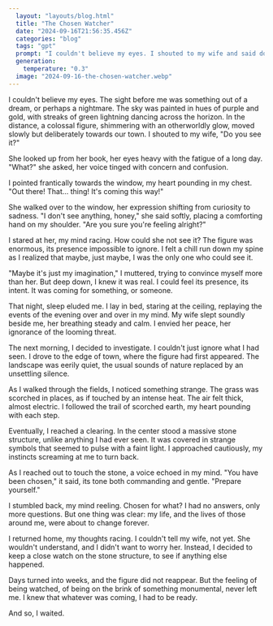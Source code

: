 ```yaml
---
  layout: "layouts/blog.html"
  title: "The Chosen Watcher"
  date: "2024-09-16T21:56:35.456Z"
  categories: "blog"
  tags: "gpt"
  prompt: "I couldn't believe my eyes. I shouted to my wife and said do you see it. She looked at me sadly and said what?"
  generation: 
    temperature: "0.3"
  image: "2024-09-16-the-chosen-watcher.webp"
---
```

I couldn't believe my eyes. The sight before me was something out of a dream, or perhaps a nightmare. The sky was painted in hues of purple and gold, with streaks of green lightning dancing across the horizon. In the distance, a colossal figure, shimmering with an otherworldly glow, moved slowly but deliberately towards our town. I shouted to my wife, "Do you see it?"

She looked up from her book, her eyes heavy with the fatigue of a long day. "What?" she asked, her voice tinged with concern and confusion.

I pointed frantically towards the window, my heart pounding in my chest. "Out there! That... thing! It's coming this way!"

She walked over to the window, her expression shifting from curiosity to sadness. "I don't see anything, honey," she said softly, placing a comforting hand on my shoulder. "Are you sure you're feeling alright?"

I stared at her, my mind racing. How could she not see it? The figure was enormous, its presence impossible to ignore. I felt a chill run down my spine as I realized that maybe, just maybe, I was the only one who could see it.

"Maybe it's just my imagination," I muttered, trying to convince myself more than her. But deep down, I knew it was real. I could feel its presence, its intent. It was coming for something, or someone.

That night, sleep eluded me. I lay in bed, staring at the ceiling, replaying the events of the evening over and over in my mind. My wife slept soundly beside me, her breathing steady and calm. I envied her peace, her ignorance of the looming threat.

The next morning, I decided to investigate. I couldn't just ignore what I had seen. I drove to the edge of town, where the figure had first appeared. The landscape was eerily quiet, the usual sounds of nature replaced by an unsettling silence.

As I walked through the fields, I noticed something strange. The grass was scorched in places, as if touched by an intense heat. The air felt thick, almost electric. I followed the trail of scorched earth, my heart pounding with each step.

Eventually, I reached a clearing. In the center stood a massive stone structure, unlike anything I had ever seen. It was covered in strange symbols that seemed to pulse with a faint light. I approached cautiously, my instincts screaming at me to turn back.

As I reached out to touch the stone, a voice echoed in my mind. "You have been chosen," it said, its tone both commanding and gentle. "Prepare yourself."

I stumbled back, my mind reeling. Chosen for what? I had no answers, only more questions. But one thing was clear: my life, and the lives of those around me, were about to change forever.

I returned home, my thoughts racing. I couldn't tell my wife, not yet. She wouldn't understand, and I didn't want to worry her. Instead, I decided to keep a close watch on the stone structure, to see if anything else happened.

Days turned into weeks, and the figure did not reappear. But the feeling of being watched, of being on the brink of something monumental, never left me. I knew that whatever was coming, I had to be ready.

And so, I waited.
